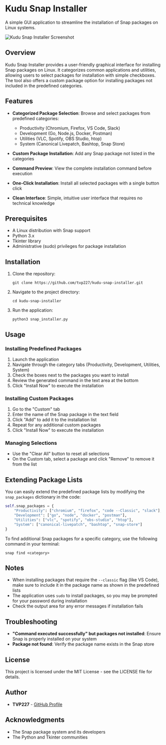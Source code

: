# Kudu Snap Installer

A simple GUI application to streamline the installation of Snap packages on Linux systems.

![Kudu Snap Installer Screenshot](https://github.com/tvp227/kudu-snap-installer/raw/main/screenshot.png)

## Overview

Kudu Snap Installer provides a user-friendly graphical interface for installing Snap packages on Linux. It categorizes common applications and utilities, allowing users to select packages for installation with simple checkboxes. The tool also offers a custom package option for installing packages not included in the predefined categories.

## Features

- **Categorized Package Selection**: Browse and select packages from predefined categories:
  - Productivity (Chromium, Firefox, VS Code, Slack)
  - Development (Go, Node.js, Docker, Postman)
  - Utilities (VLC, Spotify, OBS Studio, htop)
  - System (Canonical Livepatch, Bashtop, Snap Store)

- **Custom Package Installation**: Add any Snap package not listed in the categories

- **Command Preview**: View the complete installation command before execution

- **One-Click Installation**: Install all selected packages with a single button click

- **Clean Interface**: Simple, intuitive user interface that requires no technical knowledge

## Prerequisites

- A Linux distribution with Snap support
- Python 3.x
- Tkinter library
- Administrative (sudo) privileges for package installation

## Installation

1. Clone the repository:
   ```
   git clone https://github.com/tvp227/kudu-snap-installer.git
   ```

2. Navigate to the project directory:
   ```
   cd kudu-snap-installer
   ```

3. Run the application:
   ```
   python3 snap_installer.py
   ```

## Usage

### Installing Predefined Packages

1. Launch the application
2. Navigate through the category tabs (Productivity, Development, Utilities, System)
3. Check the boxes next to the packages you want to install
4. Review the generated command in the text area at the bottom
5. Click "Install Now" to execute the installation

### Installing Custom Packages

1. Go to the "Custom" tab
2. Enter the name of the Snap package in the text field
3. Click "Add" to add it to the installation list
4. Repeat for any additional custom packages
5. Click "Install Now" to execute the installation

### Managing Selections

- Use the "Clear All" button to reset all selections
- On the Custom tab, select a package and click "Remove" to remove it from the list

## Extending Package Lists

You can easily extend the predefined package lists by modifying the `snap_packages` dictionary in the code:

```python
self.snap_packages = {
    "Productivity": ["chromium", "firefox", "code --Classic", "slack"],
    "Development": ["go", "node", "docker", "postman"],
    "Utilities": ["vlc", "spotify", "obs-studio", "htop"],
    "System": ["canonical-livepatch", "bashtop", "snap-store"]
}
```

To find additional Snap packages for a specific category, use the following command in your terminal:
```
snap find <category>
```

## Notes

- When installing packages that require the `--classic` flag (like VS Code), make sure to include it in the package name as shown in the predefined lists
- The application uses `sudo` to install packages, so you may be prompted for your password during installation
- Check the output area for any error messages if installation fails

## Troubleshooting

- **"Command executed successfully" but packages not installed**: Ensure Snap is properly installed on your system
- **Package not found**: Verify the package name exists in the Snap store



## License

This project is licensed under the MIT License - see the LICENSE file for details.

## Author

- **TVP227** - [GitHub Profile](https://github.com/tvp227)

## Acknowledgments

- The Snap package system and its developers
- The Python and Tkinter communities